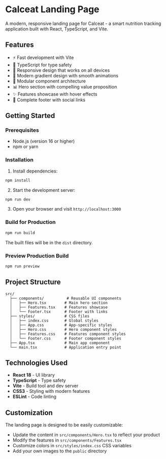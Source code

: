 # Calceat Landing Page

A modern, responsive landing page for Calceat - a smart nutrition tracking application built with React, TypeScript, and Vite.

## Features

- ⚡ Fast development with Vite
- 🎯 TypeScript for type safety
- 📱 Responsive design that works on all devices
- 🎨 Modern gradient design with smooth animations
- 🧩 Modular component architecture
- 📊 Hero section with compelling value proposition
- ✨ Features showcase with hover effects
- 🔗 Complete footer with social links

## Getting Started

### Prerequisites
- Node.js (version 16 or higher)
- npm or yarn

### Installation

1. Install dependencies:
```bash
npm install
```

2. Start the development server:
```bash
npm run dev
```

3. Open your browser and visit `http://localhost:3000`

### Build for Production

```bash
npm run build
```

The built files will be in the `dist` directory.

### Preview Production Build

```bash
npm run preview
```

## Project Structure

```
src/
  ├── components/          # Reusable UI components
  │   ├── Hero.tsx        # Main hero section
  │   ├── Features.tsx    # Features showcase
  │   └── Footer.tsx      # Footer with links
  ├── styles/             # CSS files
  │   ├── index.css       # Global styles
  │   ├── App.css         # App-specific styles
  │   ├── Hero.css        # Hero component styles
  │   ├── Features.css    # Features component styles
  │   └── Footer.css      # Footer component styles
  ├── App.tsx             # Main app component
  └── main.tsx            # Application entry point
```

## Technologies Used

- **React 18** - UI library
- **TypeScript** - Type safety
- **Vite** - Build tool and dev server
- **CSS3** - Styling with modern features
- **ESLint** - Code linting

## Customization

The landing page is designed to be easily customizable:

- Update the content in `src/components/Hero.tsx` to reflect your product
- Modify the features in `src/components/Features.tsx`
- Customize colors in `src/styles/index.css` CSS variables
- Add your own images to the `public` directory
